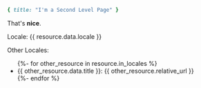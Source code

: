 ~~~ruby
{ title: "I'm a Second Level Page" }
~~~

That's **nice**.

Locale: {{ resource.data.locale }}

Other Locales:

<ul>
  {%- for other_resource in resource.in_locales %}
    <li>{{ other_resource.data.title }}: {{ other_resource.relative_url }}</li>
  {%- endfor %}
</ul>